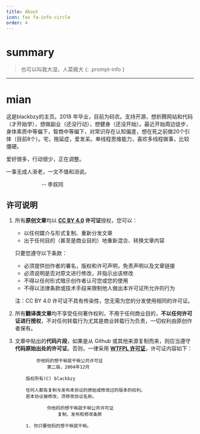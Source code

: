 ```yaml
---
title: About
icon: fas fa-info-circle
order: 4
---
```


# summary

>也可以叫我大湿，人菜瘾大
{: .prompt-info } 

---
# mian
这是blackbzy的主页。2018 年毕业，目前为码农。支持开源，想折腾网站和代码（才开始学），想做副业（还没行动），想健身（还没开始）。最近开始周边徒步，身体素质中等偏下，智商中等偏下，对常识存在认知偏差，想在死之前做20个引体（目前8个）。宅，拖延症，爱发呆。单线程思维能力，喜欢多线程做事，比较僵硬。

爱好很多，行动很少，正在调整。

  

一事无成人渐老，一文不值和消说。

                        -- 李叔同


## 许可说明

1. 所有**原创文章**均以 **[CC BY 4.0](https://creativecommons.org/licenses/by/4.0/) 许可证**授权，您可以：

    * 以任何媒介与形式复制、重新分发文章
    * 出于任何目的（甚至是商业目的）地重新混合、转换文章内容

    只要您遵守以下条款：

    * 必须提供创作者的署名，版权和许可声明，免责声明以及文章链接
    * 必须说明是否对原文进行修改，并指示出该修改
    * 不得以任何形式暗示创作者认可您或您的使用
    * 不得以法律条款或技术手段来限制他人做出本许可证所允许的行为

    注：CC BY 4.0 许可证不具有传染性，您无需为您的分发使用相同的许可证。

2. 所有**翻译类文章**均不享受任何著作权利，不用于任何商业目的，**不以任何许可证进行授权**，不对任何转载行为尤其是商业转载行为负责，一切权利由原创作者保有。
3. 文章中贴出的**代码片段**，如果是从 Github 或其他来源复制而来，则应当遵守**代码原始出处的许可证**。否则，一律采用 [**WTFPL 许可证**](https://zh.m.wikipedia.org/zh-hans/WTFPL)，许可证内容如下：

    ```text
            你他妈的想干嘛就干嘛公共许可证
                第二版，2004年12月

        版权所有(C) blackbzy 

        任何人都有复制与发布本协议的原始或修改过的版本的权利。
        若本协议被修改，须修改协议名称。

                你他妈的想干嘛就干嘛公共许可证
                    复制、发布和修改条款

        1. 你只要他妈的想干嘛就干嘛。
    ```
